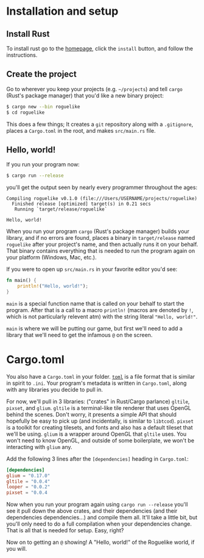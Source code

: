 # Installation and setup

## Install Rust

To install rust go to the [homepage](https://www.rust-lang.org), click the `install` button, and follow the instructions.

## Create the project

Go to wherever you keep your projects (e.g. `~/projects`) and tell `cargo` (Rust's package manager) that you'd like a new binary project:

```bash
$ cargo new --bin roguelike
$ cd roguelike
```

This does a few things; It creates a `git` repository along with a `.gitignore`, places a `Cargo.toml` in the root, and makes `src/main.rs` file.

## Hello, world!

If you run your program now:

```bash
$ cargo run --release
```

you'll get the output seen by nearly every programmer throughout the ages:

```
Compiling roguelike v0.1.0 (file:///Users/USERNAME/projects/roguelike)
  Finished release [optimized] target(s) in 0.21 secs
   Running `target/release/roguelike`

Hello, world!
```

When you run your program `cargo` (Rust's package manager) builds your library, and if no errors are found, places a binary in `target/release` named `roguelike` after your project's name, and then actually runs it on your behalf. That binary contains everything that is needed to run the program again on your platform (Windows, Mac, etc.).

If you were to open up `src/main.rs` in your favorite editor you'd see:

```rust
fn main() {
    println!("Hello, world!");
}
```

`main` is a special function name that is called on your behalf to start the program. After that is a call to a macro `println!` (macros are denoted by `!`, which is not particularly relevent atm) with the string literal `"Hello, world!"`.

`main` is where we will be putting our game, but first we'll need to add a library that we'll need to get the infamous `@` on the screen.

# Cargo.toml

You also have a `Cargo.toml` in your folder. [`toml`](https://github.com/toml-lang/toml) is a file format that is similar in spirit to `.ini`. Your program's metadata is written in `Cargo.toml`, along with any libraries you decide to pull in.

For now, we'll pull in 3 libraries: ("crates" in Rust/Cargo parlance) `gltile`, `pixset`, and `glium`. `gltile` is a terminal-like tile renderer that uses OpenGL behind the scenes. Don't worry, it presents a simple API that should hopefully be easy to pick up (and incidentally, is similar to `libtcod`). `pixset` is a toolkit for creating tilesets, and fonts and also has a default tileset that we'll be using. `glium` is a wrapper around OpenGL that `gltile` uses. You won't need to know OpenGL, and outside of some boilerplate, we won't be interacting with `glium` any.

Add the following 3 lines after the `[dependencies]` heading in `Cargo.toml`:

```toml
[dependencies]
glium = "0.17.0"
gltile = "0.0.4"
looper = "0.0.2"
pixset = "0.0.4
```

Now when you run your program again using `cargo run --release` you'll see it pull down the above crates, and their dependencies (and their dependencies dependencies...) and compile them all. It'll take a little bit, but you'll only need to do a full compilation when your dependencies change. That is all that is needed for setup. Easy, right?

Now on to getting an `@` showing! A "Hello, world!" of the Roguelike world, if you will.
